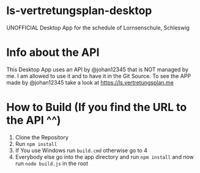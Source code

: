 # ls-vertretungsplan-desktop
UNOFFICIAL Desktop App for the schedule of Lornsenschule, Schleswig

# Info about the API
This Desktop App uses an API by @johan12345 that is NOT managed by me. I am allowed to use it and to have it in the Git Source. To see the APP made by @johan12345 take a look at https://ls.vertretungsplan.me

# How to Build (If you find the URL to the API ^^)

1. Clone the Repository
2. Run `npm install`
3. If You use Windows run `build.cmd` otherwise go to 4
4. Everybody else go into the app directory and run `npm install` and now run `node build.js` in the root
